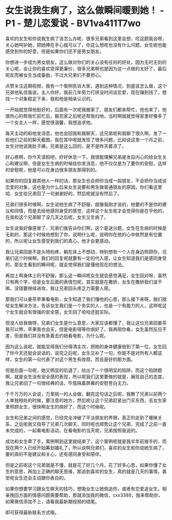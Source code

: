 # 女生说我生病了，这么做瞬间暖到她！ - P1 - 楚儿恋爱说 - BV1va411T7wo

喜欢的女生和你说我生病了该怎么办呢，很多兄弟看到这里会想，哎这题我会呀，关心她呵护她，把她捧在手心就可以了，你这么想呢也没有什么问题，女生呢也能感受到你的好意，但是如果你们还不是男女朋友。

你想进一步成为男女朋友，这么做对你们的关心没有任何的好处，因为无时无刻的关心呢，会让你的喜欢变得更廉价，很多兄弟啊也是因为这一点做的太好了，最后呢反而被女生当成备胎，不过大兄弟们不要担心。

点赞关注这期视频，我有一个案例告诉大家，遇到这种情况，到底该怎么做，这个兄弟他私信我说，主人你好，我前几年努力打拼没时间谈恋爱，现在赚到钱了，想找一个对象稳定下来，我和他是相亲认识的。

一开始就觉得他挺好的，后面有一次呢我搬家了，朋友们都来帮忙，他也来了，他很热心的帮我忙前忙后，搬完家之后呢还帮我扫地，当时啊我就觉得家里好像多了一个女主人一样，感觉很温馨，我想追求他。

每天主动的和他发消息，他也会回我和我聊天，这兄弟呢和我聊了很久啊，发了一些他们之前的聊天截图，我在其中呢就发现了很多问题，比如说这里一个月之前，女生对他说我肚子痛，兄弟是这么回的，是不是昨天着凉了。

好心疼啊，你今天请假吧，好好休息一下，我很能理解兄弟是发自内心的给女生关心和建议啊，但是女生生病的时候给你发消息，他不仅仅是为了要你的安慰，这样的安慰呢，他是可以在身边很多朋友那得到的。

如果你的回复跟其他人一样的话，那女生也会把你当成一般朋友，不会把你当成谈恋爱的对象，这也是为什么后来女生说要和男生做普通朋友的原因，你们看这里哈，女生给兄弟回了一句谢谢好的，然后呢就没有然后了。

兄弟们很多时候啊，女生说他生病了不舒服，就像我刚才说的，他要的不是你的建议和同情，而是去给他感同身受的感觉，这样这个女生呢才会觉得你是在乎他的，在我和这个兄弟聊了没几天之后呢，女生又生病了。

女生说我好像感冒了，兄弟们我告诉你们啊，这个是送分题，女生在生病的时候是无助的，那这个时候他想到了你，说明什么呢，说明你在他的心中依然是有位置的，所以呢让女生感受到我们的真心，他才会更感动。

我让兄弟回是不是头特别疼，躺在床上不想动，特别想有一个人在身边照顾你，兄弟们这个时候啊，我们的回复呢就要有一定的代入感，让女生知道我们是感同身受的，那女生看到的瞬间呢，就会觉得我们是懂他现在的想法。

再加上啊身体上的不舒服，那么这一瞬间呢女生就会感觉满足，女生回对呀，虽然只有两个字，但是女生后面的表情包呢，其实就是在撒娇，女生在撒娇我们该干嘛，没错要继续进攻，我让兄弟回头疼乏力需要人陪。

那我们可以姜茶苹果看电影，女生知道了我们懂他的心思，那么接下来呀，我们就给女生解决方法，告诉女生我们是一个务实的人，也是一个有能力的人，这样呢这个女生就会有很强的安全感，女生回了哈哈还挺实际。

但没人给我做呀，兄弟们女生是什么意思，大家应该都懂了，我让这位兄弟回姜茶我可以熬，苹果我也会买，但是电影得等你病好了，我再陪你看，女生虽然反应不差，但是我们并没有急着去约她看电影，为什么呢。

因为这么说呢，就能显得我们分得清主次，把她的身体健康放到了第一位，女生回了你今天还挺会说话的，说完之后呢，女生又补了一句，你是不是对所有人都这样，女生的第一句代表了对这个男生有改观，而且是好的那方面。

但是后面一句呢，她又明显的后退了，给出了一个很明显的陷阱，而这个陷阱题啊，就是女生没有安全感的表现，所以呢我们这里要做的就是，展现自己的态度，我让兄弟回了一句很经典的话，毕竟隔着屏幕的安慰苍白无力。

千千万万的人会说，万里挑一的人会做，翻完这句话之后呢，我教了兄弟以前两个人单独相处的时候，要注意的地方，然后呢让这个兄弟赶紧出门买东西，去女生家里照顾女生，很快啊女生的病好了，而这个时候呢。

女生和兄弟之间的感觉，已经完全冲破了平淡朋友的界限，真正的走到了暧昧关系，之后呢我又指导了兄弟几次聊天，同时呢也顺势让这个兄弟，完成了之前一直未完成的，一起看电影活动，在看电影的当天呢，兄弟按照我说的。

成功和女生牵了手，案例啊到这里就结束了，这个案例呢就是我半年前接手的，而现在两个人已经开始筹划婚礼了，所以说啊兄弟们，喜欢的女生和你说她生病了，要的真的不是建议和关心，还有感同身受和陪伴。

但是之前呢这个兄弟就是不懂，就是花了好几个月，花了好多心思，如果你懂了女生的意思，再加上正确的聊天思维，那追到喜欢的女生，真的就是几天的事情，甚至呢女生还会主动跟你表白的。

如果你想要学习跟女生聊天的技巧，想吸女生让她倒追你，或者有恋爱追女生，相亲挽回方面的情感问题需要帮助，那就添加我的微信，cxx3388，我来帮助你，如果微信添加不上，请看我最新期视频的结尾。

即可获得最新联系方式哦。